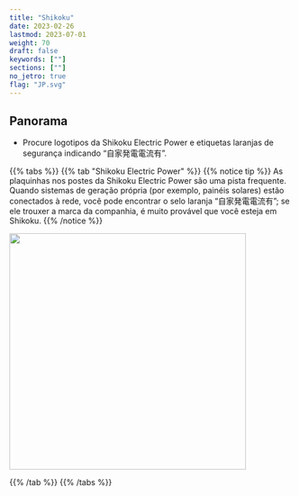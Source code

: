 ```yaml
---
title: "Shikoku"
date: 2023-02-26
lastmod: 2023-07-01
weight: 70
draft: false
keywords: [""]
sections: [""]
no_jetro: true
flag: "JP.svg"
---
```



<div class="main-desciption country-description">
    <h2 class="section-title">Panorama</h2>
    <ul class="rule-list">
        <li>Procure logotipos da Shikoku Electric Power e etiquetas laranjas de segurança indicando “自家発電電流有”.</li>
    </ul>
</div>

{{% tabs %}}
{{% tab "Shikoku Electric Power" %}}
{{% notice tip %}}
As plaquinhas nos postes da Shikoku Electric Power são uma pista frequente. Quando sistemas de geração própria (por exemplo, painéis solares) estão conectados à rede, você pode encontrar o selo laranja “自家発電電流有”; se ele trouxer a marca da companhia, é muito provável que você esteja em Shikoku.
{{% /notice %}}

<div class="googlemap-if">
<img src="/rule/asia/japan/pole/pole-shikoku.png" width="420px">
</div>

{{% /tab %}}
{{% /tabs %}}
